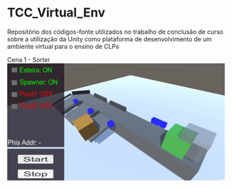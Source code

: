 # TCC_Virtual_Env
Repositório dos códigos-fonte utilizados no trabalho de conclusão de curso sobre a utilização da Unity como plataforma de desenvolvimento de um ambiente virtual para o ensino de CLPs

Cena 1 - Sorter
<img src="./Cena1.gif" alt="My Project GIF" width:400px>
